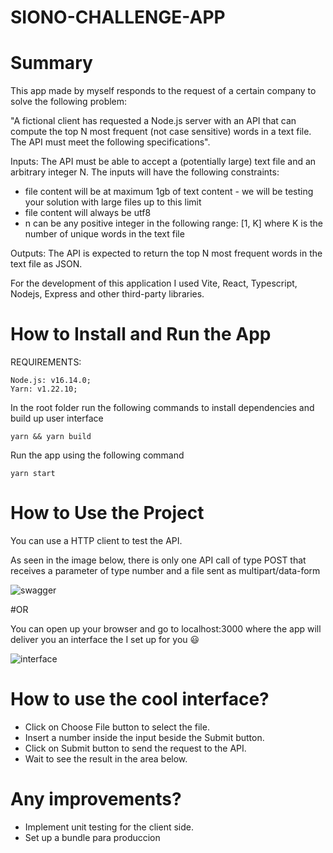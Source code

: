 # SIONO-CHALLENGE-APP

# Summary
This app made by myself responds to the request of a certain company to solve the following problem:

"A fictional client has requested a Node.js server with an API that can compute the top N most frequent (not case sensitive) words in a text file. The API must meet the following specifications".

Inputs: The API must be able to accept a (potentially large) text file and an arbitrary integer N. The inputs will have the following constraints:
* file content will be at maximum 1gb of text content - we will be testing your solution with large files up to this limit
* file content will always be utf8
* n can be any positive integer in the following range: [1, K] where K is the number of unique words in the text file

Outputs: The API is expected to return the top N most frequent words in the text file as JSON.

For the development of this application I used Vite, React, Typescript, Nodejs, Express and other third-party libraries.

# How to Install and Run the App

REQUIREMENTS:

```
Node.js: v16.14.0;
Yarn: v1.22.10;
```

In the root folder run the following commands to install dependencies and build up user interface

```
yarn && yarn build
```

Run the app using the following command

```
yarn start
```

# How to Use the Project

You can use a HTTP client to test the API.

As seen in the image below, there is only one API call of type POST that receives a parameter of type number and a file sent as multipart/data-form

![swagger](https://user-images.githubusercontent.com/87045338/158280057-98816c84-8500-4542-becc-3e5a351b76f8.jpg)

#OR

You can open up your browser and go to localhost:3000 where the app will deliver you an interface the I set up for you :smiley:

![interface](https://user-images.githubusercontent.com/87045338/158281464-61450444-5b01-4c77-b3ec-d8ee326e82ec.jpg)

# How to use the cool interface?

- Click on Choose File button to select the file.
- Insert a number inside the input beside the Submit button.
- Click on Submit button to send the request to the API.
- Wait to see the result in the area below.

# Any improvements? 

- Implement unit testing for the client side.
- Set up a bundle para produccion
